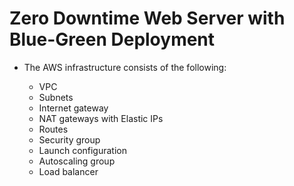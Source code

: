 # Zero Downtime Web Server with Blue-Green Deployment

* The AWS infrastructure consists of the following:

  * VPC
  * Subnets
  * Internet gateway
  * NAT gateways with Elastic IPs
  * Routes
  * Security group
  * Launch configuration
  * Autoscaling group
  * Load balancer
